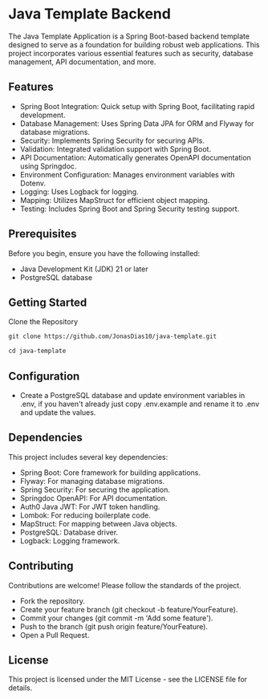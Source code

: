 # Java Template Backend

The Java Template Application is a Spring Boot-based backend template designed to serve as a foundation for building
robust web applications. This project incorporates various essential features such as security, database management, API
documentation, and more.

## Features

- Spring Boot Integration: Quick setup with Spring Boot, facilitating rapid development.
- Database Management: Uses Spring Data JPA for ORM and Flyway for database migrations.
- Security: Implements Spring Security for securing APIs.
- Validation: Integrated validation support with Spring Boot.
- API Documentation: Automatically generates OpenAPI documentation using Springdoc.
- Environment Configuration: Manages environment variables with Dotenv.
- Logging: Uses Logback for logging.
- Mapping: Utilizes MapStruct for efficient object mapping.
- Testing: Includes Spring Boot and Spring Security testing support.

## Prerequisites

Before you begin, ensure you have the following installed:

- Java Development Kit (JDK) 21 or later
- PostgreSQL database

## Getting Started

Clone the Repository

```markdown
git clone https://github.com/JonasDias10/java-template.git

cd java-template
```

## Configuration

- Create a PostgreSQL database and update environment variables in .env, if you haven't already just copy .env.example
  and rename it to .env and update the values.

## Dependencies

This project includes several key dependencies:

- Spring Boot: Core framework for building applications.
- Flyway: For managing database migrations.
- Spring Security: For securing the application.
- Springdoc OpenAPI: For API documentation.
- Auth0 Java JWT: For JWT token handling.
- Lombok: For reducing boilerplate code.
- MapStruct: For mapping between Java objects.
- PostgreSQL: Database driver.
- Logback: Logging framework.

## Contributing

Contributions are welcome! Please follow the standards of the project.

- Fork the repository.
- Create your feature branch (git checkout -b feature/YourFeature).
- Commit your changes (git commit -m 'Add some feature').
- Push to the branch (git push origin feature/YourFeature).
- Open a Pull Request.

## License

This project is licensed under the MIT License - see the LICENSE file for details.
